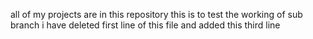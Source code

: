 
all of my projects are in this repository
this is to test the working of sub branch i have deleted first line of this file and added this third line
